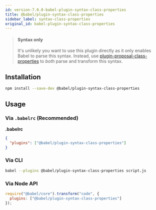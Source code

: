 ```yaml
---
id: version-7.0.0-babel-plugin-syntax-class-properties
title: @babel/plugin-syntax-class-properties
sidebar_label: syntax-class-properties
original_id: babel-plugin-syntax-class-properties
---
```


> #### Syntax only
>
> It's unlikely you want to use this plugin directly as it only enables Babel to parse this syntax. Instead, use [plugin-proposal-class-properties](babeljs.io/docs/en/plugin-proposal-class-properties.md) to _both_ parse and transform this syntax.

## Installation

```sh
npm install --save-dev @babel/plugin-syntax-class-properties
```

## Usage

### Via `.babelrc` (Recommended)

**.babelrc**

```json
{
  "plugins": ["@babel/plugin-syntax-class-properties"]
}
```

### Via CLI

```sh
babel --plugins @babel/plugin-syntax-class-properties script.js
```

### Via Node API

```javascript
require("@babel/core").transform("code", {
  plugins: ["@babel/plugin-syntax-class-properties"]
});
```

